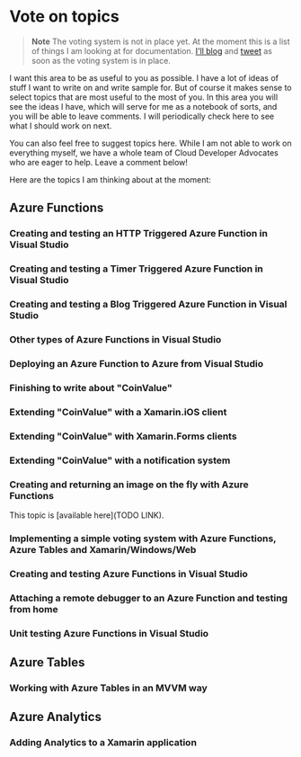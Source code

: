 # Vote on topics

> **Note** The voting system is not in place yet. At the moment this is a list of things I am looking at for documentation. [I'll blog](http://blog.galasoft.ch) and [tweet](http://twitter.com/lbugnion) as soon as the voting system is in place.

I want this area to be as useful to you as possible. I have a lot of ideas of stuff I want to write on and write sample for. But of course it makes sense to select topics that are most useful to the most of you. In this area you will see the ideas I have, which will serve for me as a notebook of sorts, and you will be able to leave comments. I will periodically check here to see what I should work on next.

You can also feel free to suggest topics here. While I am not able to work on everything myself, we have a whole team of Cloud Developer Advocates who are eager to help. Leave a comment below!

Here are the topics I am thinking about at the moment:

## Azure Functions

### Creating and testing an HTTP Triggered Azure Function in Visual Studio

### Creating and testing a Timer Triggered Azure Function in Visual Studio

### Creating and testing a Blog Triggered Azure Function in Visual Studio

### Other types of Azure Functions in Visual Studio

### Deploying an Azure Function to Azure from Visual Studio

### Finishing to write about "CoinValue"

### Extending "CoinValue" with a Xamarin.iOS client

### Extending "CoinValue" with Xamarin.Forms clients

### Extending "CoinValue" with a notification system

### Creating and returning an image on the fly with Azure Functions

This topic is [available here](TODO LINK).

### Implementing a simple voting system with Azure Functions, Azure Tables and Xamarin/Windows/Web

### Creating and testing Azure Functions in Visual Studio

### Attaching a remote debugger to an Azure Function and testing from home

### Unit testing Azure Functions in Visual Studio

## Azure Tables

### Working with Azure Tables in an MVVM way

## Azure Analytics

### Adding Analytics to a Xamarin application